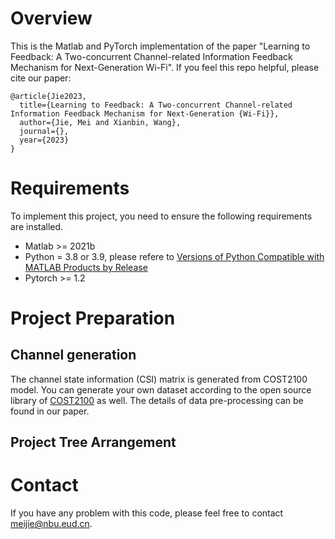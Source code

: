 # Overview
This is the Matlab and PyTorch implementation of the paper "Learning to Feedback: A Two-concurrent Channel-related Information Feedback Mechanism for Next-Generation Wi-Fi". If you feel this repo helpful, please cite our paper:
```
@article{Jie2023,
  title={Learning to Feedback: A Two-concurrent Channel-related Information Feedback Mechanism for Next-Generation {Wi-Fi}},
  author={Jie, Mei and Xianbin, Wang},
  journal={},
  year={2023}
}
```
# Requirements
To implement this project, you need to ensure the following requirements are installed.
 * Matlab >= 2021b
 * Python = 3.8 or 3.9, please refere to [Versions of Python Compatible with MATLAB Products by Release](https://www.mathworks.com/support/requirements/python-compatibility.html)
 * Pytorch >= 1.2

# Project Preparation

## Channel generation
The channel state information (CSI) matrix is generated from COST2100 model. You can generate your own dataset according to the open source library of [COST2100](https://github.com/cost2100/cost2100) as well. The details of data pre-processing can be found in our paper.

## Project Tree Arrangement

# Contact
If you have any problem with this code, please feel free to contact meijie@nbu.eud.cn.

